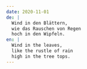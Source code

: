 ```yaml
---
date: 2020-11-01
de: |
  Wind in den Blättern,
  wie das Rauschen von Regen
  hoch in den Wipfeln.
en: |
  Wind in the leaves,
  like the rustle of rain
  high in the tree tops.
---
```

